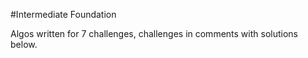 #Intermediate Foundation

Algos written for 7 challenges, challenges in comments with solutions below.
